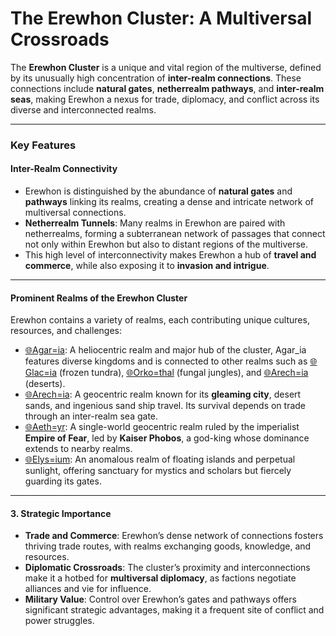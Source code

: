 # The Erewhon Cluster: A Multiversal Crossroads

The **Erewhon Cluster** is a unique and vital region of the multiverse, defined by its unusually high concentration of **inter-realm connections**. These connections include **natural gates**, **netherrealm pathways**, and **inter-realm seas**, making Erewhon a nexus for trade, diplomacy, and conflict across its diverse and interconnected realms.

---

### Key Features

#### Inter-Realm Connectivity

- Erewhon is distinguished by the abundance of **natural gates** and **pathways** linking its realms, creating a dense and intricate network of multiversal connections.
- **Netherrealm Tunnels**: Many realms in Erewhon are paired with netherrealms, forming a subterranean network of passages that connect not only within Erewhon but also to distant regions of the multiverse.
- This high level of interconnectivity makes Erewhon a hub of **travel and commerce**, while also exposing it to **invasion and intrigue**.

---

#### Prominent Realms of the Erewhon Cluster

Erewhon contains a variety of realms, each contributing unique cultures, resources, and challenges:

- [🌐Agar=ia](🌐Agar=ia.md): A heliocentric realm and major hub of the cluster, Agar_ia features diverse kingdoms and is connected to other realms such as [🌐Glac=ia](🌐Glac=ia.md) (frozen tundra), [🌐Orko=thal](🌐Orko=thal.md) (fungal jungles), and [🌐Arech=ia](🌐Arech=ia.md) (deserts).
- [🌐Arech=ia](🌐Arech=ia.md): A geocentric realm known for its **gleaming city**, desert sands, and ingenious sand ship travel. Its survival depends on trade through an inter-realm sea gate.
- [🌐Aeth=yr](🌐Aeth=yr.md): A single-world geocentric realm ruled by the imperialist **Empire of Fear**, led by **Kaiser Phobos**, a god-king whose dominance extends to nearby realms.
- [🌐Elys=ium](🌐Elys=ium.md): An anomalous realm of floating islands and perpetual sunlight, offering sanctuary for mystics and scholars but fiercely guarding its gates.

---

#### **3. Strategic Importance**

- **Trade and Commerce**: Erewhon’s dense network of connections fosters thriving trade routes, with realms exchanging goods, knowledge, and resources.
- **Diplomatic Crossroads**: The cluster’s proximity and interconnections make it a hotbed for **multiversal diplomacy**, as factions negotiate alliances and vie for influence.
- **Military Value**: Control over Erewhon’s gates and pathways offers significant strategic advantages, making it a frequent site of conflict and power struggles.